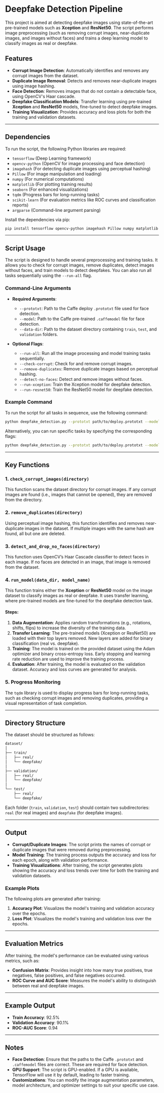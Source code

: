 
# Deepfake Detection Pipeline

This project is aimed at detecting deepfake images using state-of-the-art pre-trained models such as **Xception** and **ResNet50**. The script performs image preprocessing (such as removing corrupt images, near-duplicate images, and images without faces) and trains a deep learning model to classify images as real or deepfake.

## Features

- **Corrupt Image Detection**: Automatically identifies and removes any corrupt images from the dataset.
- **Duplicate Image Removal**: Detects and removes near-duplicate images using image hashing.
- **Face Detection**: Removes images that do not contain a detectable face, using OpenCV's Haar cascade.
- **Deepfake Classification Models**: Transfer learning using pre-trained **Xception** and **ResNet50** models, fine-tuned to detect deepfake images.
- **Training Visualization**: Provides accuracy and loss plots for both the training and validation datasets.

---

## Dependencies

To run the script, the following Python libraries are required:

- `tensorflow` (Deep Learning framework)
- `opencv-python` (OpenCV for image processing and face detection)
- `imagehash` (For detecting duplicate images using perceptual hashing)
- `Pillow` (For image manipulation and loading)
- `numpy` (For numerical computations)
- `matplotlib` (For plotting training results)
- `seaborn` (For enhanced visualizations)
- `tqdm` (Progress bars for long-running tasks)
- `scikit-learn` (For evaluation metrics like ROC curves and classification reports)
- `argparse` (Command-line argument parsing)

Install the dependencies via pip:

```bash
pip install tensorflow opencv-python imagehash Pillow numpy matplotlib seaborn tqdm scikit-learn
```

---

## Script Usage

The script is designed to handle several preprocessing and training tasks. It allows you to check for corrupt images, remove duplicates, detect images without faces, and train models to detect deepfakes. You can also run all tasks sequentially using the `--run-all` flag.

### Command-Line Arguments

- **Required Arguments**:
  - `--prototxt`: Path to the Caffe deploy `.prototxt` file used for face detection.
  - `--model`: Path to the Caffe pre-trained `.caffemodel` file for face detection.
  - `--data-dir`: Path to the dataset directory containing `train`, `test`, and `validation` folders.

- **Optional Flags**:
  - `--run-all`: Run all the image processing and model training tasks sequentially.
  - `--check-corrupt`: Check for and remove corrupt images.
  - `--remove-duplicates`: Remove duplicate images based on perceptual hashing.
  - `--detect-no-faces`: Detect and remove images without faces.
  - `--run-xception`: Train the Xception model for deepfake detection.
  - `--run-resnet50`: Train the ResNet50 model for deepfake detection.

### Example Command

To run the script for all tasks in sequence, use the following command:

```bash
python deepfake_detection.py --prototxt path/to/deploy.prototxt --model path/to/model.caffemodel --data-dir path/to/dataset --run-all
```

Alternatively, you can run specific tasks by specifying the corresponding flags:

```bash
python deepfake_detection.py --prototxt path/to/deploy.prototxt --model path/to/model.caffemodel --data-dir path/to/dataset --check-corrupt --remove-duplicates
```

---

## Key Functions

### 1. **`check_corrupt_images(directory)`**

This function scans the dataset directory for corrupt images. If any corrupt images are found (i.e., images that cannot be opened), they are removed from the directory.

### 2. **`remove_duplicates(directory)`**

Using perceptual image hashing, this function identifies and removes near-duplicate images in the dataset. If multiple images with the same hash are found, all but one are deleted.

### 3. **`detect_and_drop_no_faces(directory)`**

This function uses OpenCV’s Haar Cascade classifier to detect faces in each image. If no faces are detected in an image, that image is removed from the dataset.

### 4. **`run_model(data_dir, model_name)`**

This function trains either the **Xception** or **ResNet50** model on the image dataset to classify images as real or deepfake. It uses transfer learning, where pre-trained models are fine-tuned for the deepfake detection task.

#### Steps:
1. **Data Augmentation**: Applies random transformations (e.g., rotations, shifts, flips) to increase the diversity of the training data.
2. **Transfer Learning**: The pre-trained models (Xception or ResNet50) are loaded with their top layers removed. New layers are added for binary classification (real vs. deepfake).
3. **Training**: The model is trained on the provided dataset using the Adam optimizer and binary cross-entropy loss. Early stopping and learning rate reduction are used to improve the training process.
4. **Evaluation**: After training, the model is evaluated on the validation dataset. Accuracy and loss curves are generated for analysis.

### 5. **Progress Monitoring**

The `tqdm` library is used to display progress bars for long-running tasks, such as checking corrupt images and removing duplicates, providing a visual representation of task completion.

---

## Directory Structure

The dataset should be structured as follows:

```bash
dataset/
│
├── train/
│   ├── real/
│   └── deepfake/
│
├── validation/
│   ├── real/
│   └── deepfake/
│
└── test/
    ├── real/
    └── deepfake/
```

Each folder (`train`, `validation`, `test`) should contain two subdirectories: `real` (for real images) and `deepfake` (for deepfake images).

---

## Output

- **Corrupt/Duplicate Images**: The script prints the names of corrupt or duplicate images that were removed during preprocessing.
- **Model Training**: The training process outputs the accuracy and loss for each epoch, along with validation performance.
- **Training Visualizations**: After training, the script generates plots showing the accuracy and loss trends over time for both the training and validation datasets.

### Example Plots

The following plots are generated after training:

1. **Accuracy Plot**: Visualizes the model's training and validation accuracy over the epochs.
2. **Loss Plot**: Visualizes the model's training and validation loss over the epochs.

---

## Evaluation Metrics

After training, the model's performance can be evaluated using various metrics, such as:

- **Confusion Matrix**: Provides insight into how many true positives, true negatives, false positives, and false negatives occurred.
- **ROC Curve and AUC Score**: Measures the model's ability to distinguish between real and deepfake images.

---

## Example Output

- **Train Accuracy**: 92.5%
- **Validation Accuracy**: 90.1%
- **ROC-AUC Score**: 0.94

---

## Notes

- **Face Detection**: Ensure that the paths to the Caffe `.prototxt` and `.caffemodel` files are correct. These are required for face detection.
- **GPU Support**: The script is GPU-enabled. If a GPU is available, TensorFlow will use it by default, leading to faster training.
- **Customizations**: You can modify the image augmentation parameters, model architecture, and optimizer settings to suit your specific use case.

